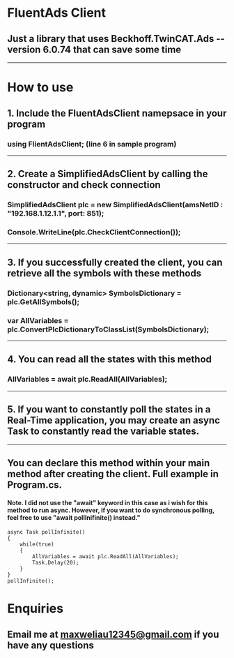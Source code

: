 # FluentAds Client
## Just a library that uses Beckhoff.TwinCAT.Ads --version 6.0.74 that can save some time
----
# How to use
## 1. Include the FluentAdsClient namepsace in your program
### using FlientAdsClient; (line 6 in sample program)
---
## 2. Create a SimplifiedAdsClient by calling the constructor and check connection
### SimplifiedAdsClient plc = new SimplifiedAdsClient(amsNetID : "192.168.1.12.1.1", port: 851);
### Console.WriteLine(plc.CheckClientConnection());
---
## 3. If you successfully created the client, you can retrieve all the symbols with these methods
### Dictionary<string, dynamic> SymbolsDictionary = plc.GetAllSymbols();
### var AllVariables = plc.ConvertPlcDictionaryToClassList(SymbolsDictionary);
---
## 4. You can read all the states with this method
### AllVariables = await plc.ReadAll(AllVariables);
---
## 5. If you want to constantly poll the states in a Real-Time application, you may create an async Task to constantly read the variable states. 
---
## You can declare this method within your main method after creating the client. Full example in Program.cs.
#### Note. I did not use the "await" keyword in this case as i wish for this method to run async. However, if you want to do synchronous polling, feel free to use "await pollInifinite() instead."
    async Task pollInfinite()
    {
        while(true)
        {
            AllVariables = await plc.ReadAll(AllVariables);
            Task.Delay(20);
        }
    }
    pollInfinite();
# Enquiries
## Email me at maxweliau12345@gmail.com if you have any questions